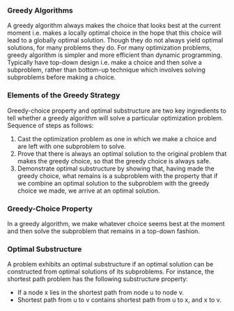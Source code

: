 ### Greedy Algorithms

A greedy algorithm always makes the choice that looks best at the current moment i.e. makes a locally optimal choice in the hope that this choice will lead to a globally optimal solution. Though they do not always yield optimal solutions, for many problems they do. For many optimization problems, greedy algorithm is simpler and more efficient than dynamic programming. Typically have top-down design i.e. make a choice and then solve a subproblem, rather than bottom-up technique which involves solving subproblems before making a choice.

### Elements of the Greedy Strategy

Greedy-choice property and optimal substructure are two key ingredients to tell whether a greedy algorithm will solve a particular optimization problem. Sequence of steps as follows:

1. Cast the optimization problem as one in which we make a choice and are left with one subproblem to solve.
2. Prove that there is always an optimal solution to the original problem that makes the greedy choice, so that the greedy choice is always safe.
3. Demonstrate optimal substructure by showing that, having made the greedy choice, what remains is a subproblem with the property that if we combine an optimal solution to the subproblem with the greedy choice we made, we arrive at an optimal solution.

### Greedy-Choice Property

In a greedy algorithm, we make whatever choice seems best at the moment and then solve the subproblem that remains in a top-down fashion.

### Optimal Substructure

A problem exhibits an optimal substructure if an optimal solution can be constructed from optimal solutions of its subproblems. For instance, the shortest path problem has the following substructure property:

- If a node x lies in the shortest path from node u to node v.
- Shortest path from u to v contains shortest path from u to x, and x to v.
